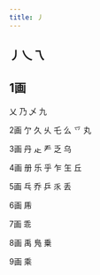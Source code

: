 ```yaml
---
title: 丿
---
```


## 丿乀乁
## 1画
乂
乃
乄
九







2画
亇
久
乆
乇
么
乊
丸







3画
丹
龰
龵
乏
乌






4画
册
乐
乎
乍
玍
丘















5画
乓
乔
乒
乑
丢




















6画
乕




7画
乖









8画
禹
鳬
乗








9画
乘
